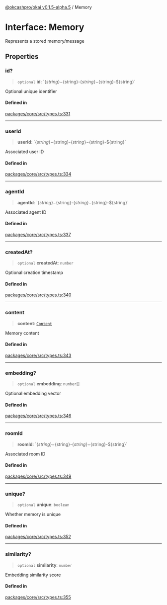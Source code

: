 [@okcashpro/okai v0.1.5-alpha.5](../index.md) / Memory

# Interface: Memory

Represents a stored memory/message

## Properties

### id?

> `optional` **id**: \`$\{string\}-$\{string\}-$\{string\}-$\{string\}-$\{string\}\`

Optional unique identifier

#### Defined in

[packages/core/src/types.ts:331](https://github.com/okcashpro/okai/blob/main/packages/core/src/types.ts#L331)

***

### userId

> **userId**: \`$\{string\}-$\{string\}-$\{string\}-$\{string\}-$\{string\}\`

Associated user ID

#### Defined in

[packages/core/src/types.ts:334](https://github.com/okcashpro/okai/blob/main/packages/core/src/types.ts#L334)

***

### agentId

> **agentId**: \`$\{string\}-$\{string\}-$\{string\}-$\{string\}-$\{string\}\`

Associated agent ID

#### Defined in

[packages/core/src/types.ts:337](https://github.com/okcashpro/okai/blob/main/packages/core/src/types.ts#L337)

***

### createdAt?

> `optional` **createdAt**: `number`

Optional creation timestamp

#### Defined in

[packages/core/src/types.ts:340](https://github.com/okcashpro/okai/blob/main/packages/core/src/types.ts#L340)

***

### content

> **content**: [`Content`](Content.md)

Memory content

#### Defined in

[packages/core/src/types.ts:343](https://github.com/okcashpro/okai/blob/main/packages/core/src/types.ts#L343)

***

### embedding?

> `optional` **embedding**: `number`[]

Optional embedding vector

#### Defined in

[packages/core/src/types.ts:346](https://github.com/okcashpro/okai/blob/main/packages/core/src/types.ts#L346)

***

### roomId

> **roomId**: \`$\{string\}-$\{string\}-$\{string\}-$\{string\}-$\{string\}\`

Associated room ID

#### Defined in

[packages/core/src/types.ts:349](https://github.com/okcashpro/okai/blob/main/packages/core/src/types.ts#L349)

***

### unique?

> `optional` **unique**: `boolean`

Whether memory is unique

#### Defined in

[packages/core/src/types.ts:352](https://github.com/okcashpro/okai/blob/main/packages/core/src/types.ts#L352)

***

### similarity?

> `optional` **similarity**: `number`

Embedding similarity score

#### Defined in

[packages/core/src/types.ts:355](https://github.com/okcashpro/okai/blob/main/packages/core/src/types.ts#L355)
